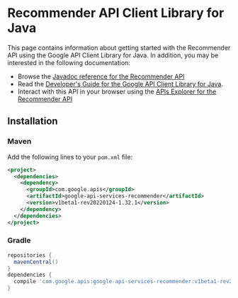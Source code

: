 # Recommender API Client Library for Java



This page contains information about getting started with the Recommender API
using the Google API Client Library for Java. In addition, you may be interested
in the following documentation:

* Browse the [Javadoc reference for the Recommender API][javadoc]
* Read the [Developer's Guide for the Google API Client Library for Java][google-api-client].
* Interact with this API in your browser using the [APIs Explorer for the Recommender API][api-explorer]

## Installation

### Maven

Add the following lines to your `pom.xml` file:

```xml
<project>
  <dependencies>
    <dependency>
      <groupId>com.google.apis</groupId>
      <artifactId>google-api-services-recommender</artifactId>
      <version>v1beta1-rev20220124-1.32.1</version>
    </dependency>
  </dependencies>
</project>
```

### Gradle

```gradle
repositories {
  mavenCentral()
}
dependencies {
  compile 'com.google.apis:google-api-services-recommender:v1beta1-rev20220124-1.32.1'
}
```

[javadoc]: https://googleapis.dev/java/google-api-services-recommender/latest/index.html
[google-api-client]: https://github.com/googleapis/google-api-java-client/
[api-explorer]: https://developers.google.com/apis-explorer/#p/recommender/v1/
